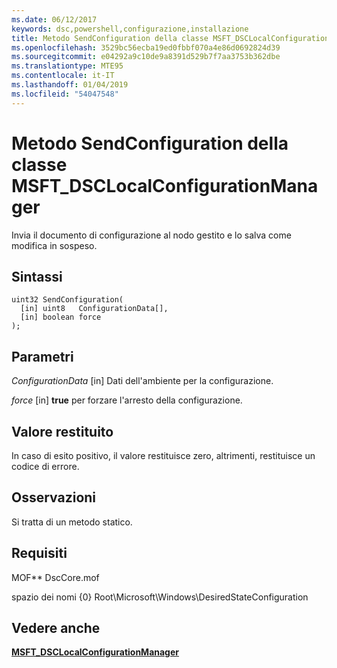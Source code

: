 ```yaml
---
ms.date: 06/12/2017
keywords: dsc,powershell,configurazione,installazione
title: Metodo SendConfiguration della classe MSFT_DSCLocalConfigurationManager
ms.openlocfilehash: 3529bc56ecba19ed0fbbf070a4e86d0692824d39
ms.sourcegitcommit: e04292a9c10de9a8391d529b7f7aa3753b362dbe
ms.translationtype: MTE95
ms.contentlocale: it-IT
ms.lasthandoff: 01/04/2019
ms.locfileid: "54047548"
---
```

# <a name="sendconfiguration-method-of-the-msftdsclocalconfigurationmanager-class"></a>Metodo SendConfiguration della classe MSFT_DSCLocalConfigurationManager

Invia il documento di configurazione al nodo gestito e lo salva come modifica in sospeso.

## <a name="syntax"></a>Sintassi

```mof
uint32 SendConfiguration(
  [in] uint8   ConfigurationData[],
  [in] boolean force
);
```

## <a name="parameters"></a>Parametri

*ConfigurationData* \[in\] Dati dell'ambiente per la configurazione.

*force* \[in\] **true** per forzare l'arresto della configurazione.

## <a name="return-value"></a>Valore restituito

In caso di esito positivo, il valore restituisce zero, altrimenti, restituisce un codice di errore.

## <a name="remarks"></a>Osservazioni

Si tratta di un metodo statico.

## <a name="requirements"></a>Requisiti

MOF** DscCore.mof

spazio dei nomi {0} Root\Microsoft\Windows\DesiredStateConfiguration

## <a name="see-also"></a>Vedere anche

[**MSFT_DSCLocalConfigurationManager**](msft-dsclocalconfigurationmanager.md)